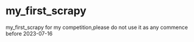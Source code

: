 # my_first_scrapy
my_first_scrapy for my competition,please do not use it as any commence before 2023-07-16

